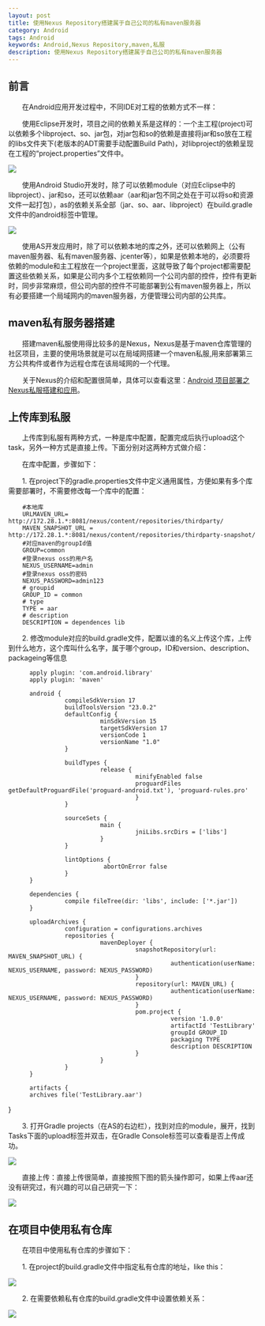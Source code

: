 ```yaml
---
layout: post
title: 使用Nexus Repository搭建属于自己公司的私有maven服务器
category: Android
tags: Android
keywords: Android,Nexus Repository,maven,私服
description: 使用Nexus Repository搭建属于自己公司的私有maven服务器
---
```


## 前言

  在Android应用开发过程中，不同IDE对工程的依赖方式不一样：


  使用Eclipse开发时，项目之间的依赖关系是这样的：一个主工程(project)可以依赖多个libproject、so、jar包，对jar包和so的依赖是直接将jar和so放在工程的libs文件夹下(老版本的ADT需要手动配置Build Path)，对libproject的依赖呈现在工程的“project.properties”文件中。

![](http://upload-images.jianshu.io/upload_images/44804-d3263edcd81eebb3.jpg?imageMogr2/auto-orient/strip%7CimageView2/2/w/1240)

  使用Android Studio开发时，除了可以依赖module（对应Eclipse中的libproject）、jar和so，还可以依赖aar（aar和jar包不同之处在于可以将so和资源文件一起打包），as的依赖关系全部（jar、so、aar、libproject）在build.gradle文件中的android标签中管理。

![](http://upload-images.jianshu.io/upload_images/44804-c8ce1edae0f4894f.jpg?imageMogr2/auto-orient/strip%7CimageView2/2/w/1240)


  使用AS开发应用时，除了可以依赖本地的库之外，还可以依赖网上（公有maven服务器、私有maven服务器、jcenter等），如果是依赖本地的，必须要将依赖的module和主工程放在一个project里面，这就导致了每个project都需要配置这些依赖关系，如果是公司内多个工程依赖同一个公司内部的控件，控件有更新时，同步非常麻烦，但公司内部的控件不可能部署到公有maven服务器上，所以有必要搭建一个局域网内的maven服务器，方便管理公司内部的公共库。

## maven私有服务器搭建

  搭建maven私服使用得比较多的是Nexus，Nexus是基于maven仓库管理的社区项目，主要的使用场景就是可以在局域网搭建一个maven私服,用来部署第三方公共构件或者作为远程仓库在该局域网的一个代理。

  关于Nexus的介绍和配置很简单，具体可以查看这里：[Android 项目部署之Nexus私服搭建和应用](http://blog.csdn.net/l2show/article/details/48653949)。

## 上传库到私服

  上传库到私服有两种方式，一种是库中配置，配置完成后执行upload这个task，另外一种方式是直接上传。下面分别对这两种方式做介绍：

  在库中配置，步骤如下：

  1. 在project下的gradle.properties文件中定义通用属性，方便如果有多个库需要部署时，不需要修改每一个库中的配置：

        #本地库
        URLMAVEN_URL= http://172.28.1.*:8081/nexus/content/repositories/thirdparty/
        MAVEN_SNAPSHOT_URL = http://172.28.1.*:8081/nexus/content/repositories/thirdparty-snapshot/
        #对应maven的groupId值
        GROUP=common
        #登录nexus oss的用户名
        NEXUS_USERNAME=admin
        #登录nexus oss的密码
        NEXUS_PASSWORD=admin123
        # groupid
        GROUP_ID = common
        # type
        TYPE = aar
        # description
        DESCRIPTION = dependences lib


  2. 修改module对应的build.gradle文件，配置以谁的名义上传这个库，上传到什么地方，这个库叫什么名字，属于哪个group，ID和version、description、packageing等信息

          apply plugin: 'com.android.library'
          apply plugin: 'maven'

          android {
                    compileSdkVersion 17 
                    buildToolsVersion "23.0.2"
                    defaultConfig {
                              minSdkVersion 15
                              targetSdkVersion 17
                              versionCode 1
                              versionName "1.0"
                    }    

                    buildTypes {        
                              release {            
                                        minifyEnabled false            
                                        proguardFiles getDefaultProguardFile('proguard-android.txt'), 'proguard-rules.pro'        
                                        }    
                    }   
 
                    sourceSets {        
                              main {            
                                        jniLibs.srcDirs = ['libs']        
                              }    
                    }  
  
                    lintOptions {       
                               abortOnError false    
                    }    
          }

          dependencies {    
                    compile fileTree(dir: 'libs', include: ['*.jar']) 
          }

          uploadArchives {    
                    configuration = configurations.archives    
                    repositories {        
                              mavenDeployer {            
                                        snapshotRepository(url: MAVEN_SNAPSHOT_URL) {                
                                                  authentication(userName: NEXUS_USERNAME, password: NEXUS_PASSWORD)            
                                        }            
                                        repository(url: MAVEN_URL) {                
                                                  authentication(userName: NEXUS_USERNAME, password: NEXUS_PASSWORD)            
                                        }            
                                        pom.project {                
                                                  version '1.0.0'                
                                                  artifactId 'TestLibrary'                
                                                  groupId GROUP_ID                
                                                  packaging TYPE                
                                                  description DESCRIPTION            
                                        }        
                              }    
                    }
          }

          artifacts {    
          archives file('TestLibrary.aar')
}


  3. 打开Gradle projects（在AS的右边栏），找到对应的module，展开，找到Tasks下面的upload标签并双击，在Gradle Console标签可以查看是否上传成功。

![](http://upload-images.jianshu.io/upload_images/44804-fcd7a59e8df08df0.jpg?imageMogr2/auto-orient/strip%7CimageView2/2/w/1240)


  直接上传：直接上传很简单，直接按照下图的箭头操作即可，如果上传aar还没有研究过，有兴趣的可以自己研究一下：

![](http://upload-images.jianshu.io/upload_images/44804-baf52d72407bffa2.jpg?imageMogr2/auto-orient/strip%7CimageView2/2/w/1240)

## 在项目中使用私有仓库


  在项目中使用私有仓库的步骤如下：


  1. 在project的build.gradle文件中指定私有仓库的地址，like this：

![](http://upload-images.jianshu.io/upload_images/44804-04243a7e8bf65436.jpg?imageMogr2/auto-orient/strip%7CimageView2/2/w/1240)


  2. 在需要依赖私有仓库的build.gradle文件中设置依赖关系：

![](http://upload-images.jianshu.io/upload_images/44804-44c656639adffa6b.jpg?imageMogr2/auto-orient/strip%7CimageView2/2/w/1240)